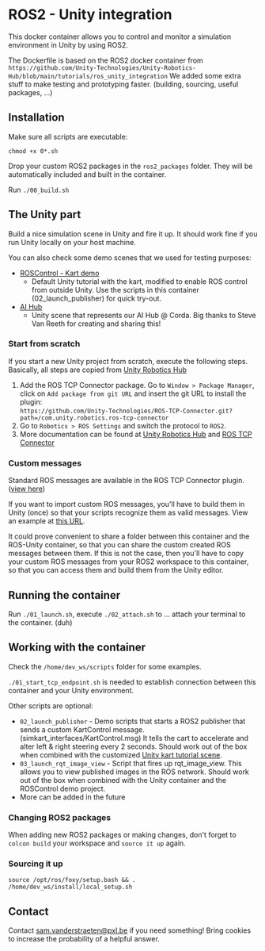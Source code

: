 # ROS2 - Unity integration

This docker container allows you to control and monitor a simulation environment in Unity by using ROS2.

The Dockerfile is based on the ROS2 docker container from ```https://github.com/Unity-Technologies/Unity-Robotics-Hub/blob/main/tutorials/ros_unity_integration```
We added some extra stuff to make testing and prototyping faster. (building, sourcing, useful packages, ...)

## Installation

Make sure all scripts are executable:

```chmod +x 0*.sh```

Drop your custom ROS2 packages in the ```ros2_packages``` folder. They will be automatically included and built in the container.

Run ```./00_build.sh```

## The Unity part

Build a nice simulation scene in Unity and fire it up. It should work fine if you run Unity locally on your host machine.

You can also check some demo scenes that we used for testing purposes:
* [ROSControl - Kart demo](https://hogeschoolpxl-my.sharepoint.com/:u:/g/personal/20004716_pxl_be/Ee_vpv0UOvJEgDKkral1awgBZERW1gyTLewqM60CmZitjw?e=3FbEz2)
   * Default Unity tutorial with the kart, modified to enable ROS control from outside Unity. Use the scripts in this container (02_launch_publisher) for quick try-out.
* [AI Hub](https://hogeschoolpxl-my.sharepoint.com/:u:/g/personal/20004716_pxl_be/EZmUfmWsjg5NpSgBnk3SbHMBtUvNyH67CW0jtnn7dbBmZA?e=mJ5tFr)
   * Unity scene that represents our AI Hub @ Corda. Big thanks to Steve Van Reeth for creating and sharing this!

### Start from scratch

If you start a new Unity project from scratch, execute the following steps.
Basically, all steps are copied from [Unity Robotics Hub](https://github.com/Unity-Technologies/Unity-Robotics-Hub/blob/main/tutorials/ros_unity_integration/setup.md#-unity-setup)


1. Add the ROS TCP Connector package. Go to ```Window > Package Manager```, click on ```Add package from git URL``` and insert the git URL to install the plugin:    
```https://github.com/Unity-Technologies/ROS-TCP-Connector.git?path=/com.unity.robotics.ros-tcp-connector```
2. Go to ```Robotics > ROS Settings``` and switch the protocol to ```ROS2```.
3. More documentation can be found at [Unity Robotics Hub](https://github.com/Unity-Technologies/Unity-Robotics-Hub/blob/main/tutorials/ros_unity_integration/README.md) and [ROS TCP Connector](https://github.com/Unity-Technologies/ROS-TCP-Connector)

### Custom messages

Standard ROS messages are available in the ROS TCP Connector plugin. ([view here](https://github.com/Unity-Technologies/ROS-TCP-Connector/tree/main/com.unity.robotics.ros-tcp-connector/Runtime/Messages))

If you want to import custom ROS messages, you'll have to build them in Unity (once) so that your scripts recognize them as valid messages. View an example at [this URL](https://github.com/Unity-Technologies/Unity-Robotics-Hub/blob/main/tutorials/ros_unity_integration/README.md).

It could prove convenient to share a folder between this container and the ROS-Unity container, so that you can share the custom created ROS messages between them. If this is not the case, then you'll have to copy your custom ROS messages from your ROS2 workspace to this container, so that you can access them and build them from the Unity editor.

## Running the container

Run ```./01_launch.sh```, execute ```./02_attach.sh``` to ... attach your terminal to the container. (duh)

## Working with the container

Check the ```/home/dev_ws/scripts``` folder for some examples.

```./01_start_tcp_endpoint.sh``` is needed to establish connection between this container and your Unity environment.

Other scripts are optional:
* ```02_launch_publisher``` - Demo scripts that starts a ROS2 publisher that sends a custom KartControl message. (simkart_interfaces/KartControl.msg) It tells the cart to accelerate and alter left & right steering every 2 seconds. Should work out of the box when combined with the customized [Unity kart tutorial scene](https://hogeschoolpxl-my.sharepoint.com/:u:/g/personal/20004716_pxl_be/Ee_vpv0UOvJEgDKkral1awgBZERW1gyTLewqM60CmZitjw?e=3FbEz2).
* ```03_launch_rqt_image_view``` - Script that fires up rqt_image_view. This allows you to view published images in the ROS network. Should work out of the box when combined with the Unity container and the ROSControl demo project.
* More can be added in the future

### Changing ROS2 packages
When adding new ROS2 packages or making changes, don't forget to ```colcon build``` your workspace and ```source it up``` again. 

### Sourcing it up

```source /opt/ros/foxy/setup.bash && . /home/dev_ws/install/local_setup.sh```

## Contact

Contact [sam.vanderstraeten@pxl.be](sam.vanderstraeten@pxl.be) if you need something! Bring cookies to increase the probability of a helpful answer.
